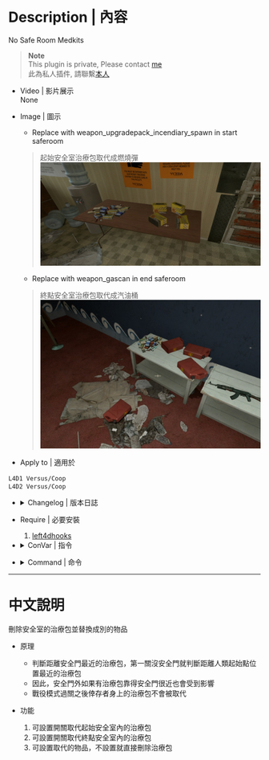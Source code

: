 # Description | 內容
No Safe Room Medkits

> __Note__ <br/>
This plugin is private, Please contact [me](https://github.com/fbef0102/Game-Private_Plugin#私人插件列表-private-plugins-list)<br/>
此為私人插件, 請聯繫[本人](https://github.com/fbef0102/Game-Private_Plugin#私人插件列表-private-plugins-list)

* Video | 影片展示
<br/>None

* Image | 圖示
	* Replace with weapon_upgradepack_incendiary_spawn in start saferoom
	> 起始安全室治療包取代成燃燒彈
	<br/>![L4D_NoSafeRoomMedKits_1](image/L4D_NoSafeRoomMedKits_1.jpg)

	* Replace with weapon_gascan in end saferoom
	> 終點安全室治療包取代成汽油桶
	<br/>![L4D_NoSafeRoomMedKits_2](image/L4D_NoSafeRoomMedKits_2.jpg)

* Apply to | 適用於
```
L4D1 Versus/Coop
L4D2 Versus/Coop
```

* <details><summary>Changelog | 版本日誌</summary>

	```php
	//Crimson_Fox @ 2009 - 2010
	//alasfourom @ 2022
	//Harry @ 2022
	```
	* v1.0.3
		* Add one Convar
		* Support ending saferoom
		* Support Coop Map Transition

	* [v1.0.2 by alasfourom](https://forums.alliedmods.net/showpost.php?p=2787349&postcount=33)
		* Added 3 Convars For Personal Use

	* v1.0.1
		* [By Crimson_Fox](https://forums.alliedmods.net/showthread.php?p=1032403?p=1032403)
</details>

* Require | 必要安裝
	1. [left4dhooks](https://forums.alliedmods.net/showthread.php?t=321696)

* <details><summary>ConVar | 指令</summary>

	* cfg/sourcemod/L4D_NoSafeRoomMedKits.cfg
	```php
	// You Can Replace Med-Kits With Either [weapon_adrenaline_spawn] Or [weapon_pain_pills_spawn] While [Empty For No Items]
	// See more: https://developer.valvesoftware.com/wiki/List_of_L4D2_Entities
	l4d_no_saferoom_medkits_change "weapon_pain_pills_spawn"

	// Enable NoSafreRoomMedKits in end saferoom [1 = Enable, 0 = Disable]
	l4d_no_saferoom_medkits_end_enable "1"

	// Enable NoSafreRoomMedKits in start saferoom [1 = Enable, 0 = Disable]
	l4d_no_saferoom_medkits_start_enable "1"

	// Turn on the plugin in these game modes. 0=All, 1=Coop, 2=Versus. Add numbers together.
	l4d_no_saferoom_medkits_tog "0"
	```
</details>

* <details><summary>Command | 命令</summary>
	None
</details>

- - - -
# 中文說明
刪除安全室的治療包並替換成別的物品

* 原理
	* 判斷距離安全門最近的治療包，第一關沒安全門就判斷距離人類起始點位置最近的治療包
	* 因此，安全門外如果有治療包靠得安全門很近也會受到影響
	* 戰役模式過關之後倖存者身上的治療包不會被取代

* 功能
	1. 可設置開關取代起始安全室內的治療包
	2. 可設置開關取代終點安全室內的治療包
	3. 可設置取代的物品，不設置就直接刪除治療包
